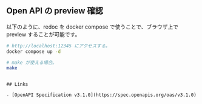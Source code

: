 ## Open API の preview 確認

以下のように、redoc を docker compose で使うことで、ブラウザ上で preview することが可能です。

``` sh
# http://localhost:12345 にアクセスする。
docker compose up -d

# make が使える場合。
make
```
```

## Links

- [OpenAPI Specification v3.1.0](https://spec.openapis.org/oas/v3.1.0)
